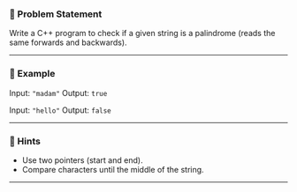 ### 📝 Problem Statement
Write a C++ program to check if a given string is a palindrome (reads the same forwards and backwards).

---

### 🎯 Example
Input: `"madam"`
Output: `true`

Input: `"hello"`
Output: `false`

---

### 🔑 Hints
- Use two pointers (start and end).
- Compare characters until the middle of the string.

---
